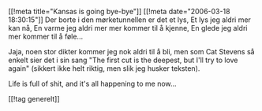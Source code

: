 [[!meta  title="Kansas is going bye-bye"]]
[[!meta  date="2006-03-18 18:30:15"]]
Der borte i den mørketunnellen er det et lys,
Et lys jeg aldri mer kan nå,
En varme jeg aldri mer mer kommer til å kjenne,
En glede jeg aldri mer kommer til å føle...

Jaja, noen stor dikter kommer jeg nok aldri til å bli, men som Cat Stevens så enkelt sier det i sin sang "The first cut is the deepest, but I'll try to love again" (sikkert ikke helt riktig, men slik jeg husker teksten).

Life is full of shit, and it's all happening to me now...

[[!tag  generelt]]
